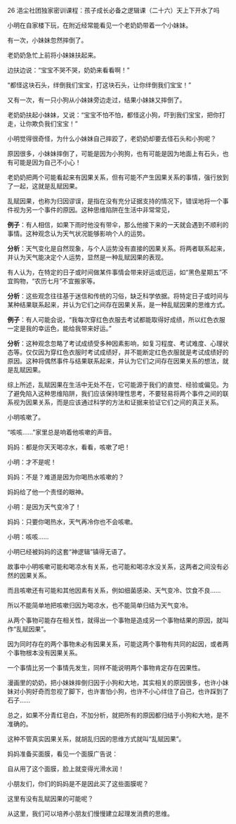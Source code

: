 26 浥尘社团独家密训课程：孩子成长必备之逻辑课（二十六）天上下开水了吗



小明在自家楼下玩，在附近经常能看见一个老奶奶带着一个小妹妹。

有一次，小妹妹忽然摔倒了。

老奶奶急忙上前将小妹妹扶起来。

边扶边说：“宝宝不哭不哭，奶奶来看看啊！”

“都怪这块石头，绊倒我们宝宝，打这块石头，让你绊倒我们宝宝！”



又有一次，有一只小狗从小妹妹旁边走过，结果小妹妹又摔倒了。

老奶奶扶起小妹妹，又说：“宝宝不怕不怕，都怪这小狗，吓到我们宝宝，把你打走，让你欺负我们宝宝！”



小明觉得很奇怪，为什么小妹妹自己摔跤了，老奶奶却要去怪石头和小狗呢？





原因很多，小妹妹摔倒了，可能是因为小狗狗，也有可能是因为地面上有石头，也有可能是因为自己不小心！

老奶奶把两个可能看起来有因果关系，但有可能不产生因果关系的事情，强行放到了一起，这就是乱赋因果。











 乱赋因果，也称为归因谬误，是指在没有充分证据支持的情况下，错误地将一个事件视为另一个事件的原因。这种思维陷阱在生活中非常常见， 



**例子**：有人相信，如果下雨时他没有带伞，那么他接下来的一天就会遇到不顺利的事情。这种观念认为天气状况能够影响个人的运势。

**分析**：天气变化是自然现象，与个人运势没有直接的因果关系。将两者联系起来，并认为天气能决定个人运势，显然是一种乱赋因果的表现。



有人认为，在特定的日子或时间做某件事情会带来好运或厄运，如“黑色星期五”不宜购物，“农历七月”不宜搬家等。

**分析**：这些观念往往基于迷信和传统的习俗，缺乏科学依据。将特定日子或时间与某种结果联系起来，并认为它们之间存在因果关系，是一种乱赋因果的思维方式。



**例子**：有人可能会说，“我每次穿红色衣服去考试都能取得好成绩，所以红色衣服一定是我的幸运色，能给我带来好运。”

**分析**：这种观念忽略了考试成绩受多种因素影响，如复习程度、考试难度、心理状态等。仅仅因为穿红色衣服时考试成绩好，并不能断定红色衣服就是考试成绩好的原因。这种将偶然事件与结果联系起来，并认为它们之间存在因果关系的想法，就是乱赋因果。



 综上所述，乱赋因果在生活中无处不在，它可能源于我们的直觉、经验或偏见。为了避免陷入这种思维陷阱，我们应该保持理性思考，不要轻易将两个事件之间的联系视为因果关系，而是应该通过科学的方法和证据来验证它们之间的真正关系。 





小明咳嗽了。

“咳咳……”家里总是响着他咳嗽的声音。

妈妈：都是你天天喝凉水，看看，咳嗽了吧！

小明：才不是呢！

妈妈：不是？难道是因为你喝热水咳嗽的？

妈妈给了他一个责怪的眼神。



小明：是因为天气变冷了！

妈妈：只要你喝热水，天气再冷你也不会咳嗽。

小明：咳咳……

小明已经被妈妈的这套“神逻辑”镇得无语了。



故事中小明咳嗽可能和喝凉水有关系，也可能和喝凉水没关系，这两者之间没有必然的因果关系。

而且咳嗽还有可能和其他因素有关系，例如细菌感染、天气变冷、饮食不良……

所以不能简单地把咳嗽归因为喝凉水，也不能简单归结为天气变冷。



从两个事物可能存在相关性，就得出一个事物是造成另一个事物结果的原因，就叫作“乱赋因果”。

因为同时存在的两个事物未必有因果关系，可能这两个事物有共同的起因，或者两个事物根本没有因果关系。

一个事情比另一个事情先发生，同样不能说明两个事物肯定存在因果性。



漫画里的奶奶，把小妹妹摔倒归因于小狗和大地，其实相关的原因很多，也许小妹妹对小狗好奇而忽视了脚下，也许害怕小狗，也许不小心绊住了自己，也许踩到了石子……

总之，如果不分青红皂白，不加分析，就把所有的原因都归结于小狗和大地，是不准确的。

这种不管真实因果关系，就胡乱归因的思维方式就叫“乱赋因果”。



妈妈准备买面膜，看见一个面膜广告说：

自从用了这个面膜，脸上就变得光滑水润！

小朋友们，你们的妈妈是不是因此买了这些面膜呢？

这里有没有乱赋因果的可能呢？

从这里，我们可以培养小朋友们慢慢建立起理发消费的思维。





























